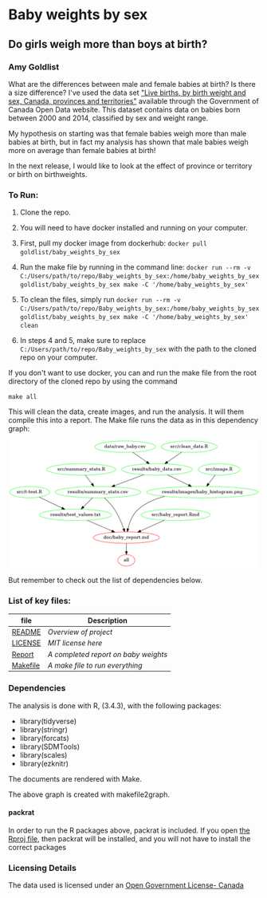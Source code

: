 # Baby weights by sex
## Do girls weigh more than boys at birth?
### Amy Goldlist

What are the differences between male and female babies at birth?  Is there a size difference?  I've used the data set ["Live births, by birth weight and sex, Canada, provinces and territories"](http://open.canada.ca/data/en/dataset/ea67173c-4f76-4259-83e5-557e97ae85fd) available through the Government of Canada Open Data website.  This dataset contains data on babies born between 2000 and 2014, classified by sex and weight range.

My hypothesis on starting was that female babies weigh more than male babies at birth, but in fact my analysis has shown that male babies weigh more on average than female babies at birth!

In the next release, I would like to look at the effect of province or territory or birth on birthweights.


### To Run:

1. Clone the repo.

2. You will need to have docker installed and running on your computer.

3. First, pull my docker image from dockerhub: `docker pull goldlist/baby_weights_by_sex`

4. Run the make file by running in the command line:
`docker run --rm -v C:/Users/path/to/repo/Baby_weights_by_sex:/home/baby_weights_by_sex goldlist/baby_weights_by_sex make -C '/home/baby_weights_by_sex' `

5. To clean the files, simply run `docker run --rm -v C:/Users/path/to/repo/Baby_weights_by_sex:/home/baby_weights_by_sex goldlist/baby_weights_by_sex make -C '/home/baby_weights_by_sex' clean `

6. In steps 4 and 5, make sure to replace `C:/Users/path/to/repo/Baby_weights_by_sex` with the path to the cloned repo on your computer.

If you don't want to use docker, you can and run the make file from the root directory of the cloned repo by using the command
```
make all
```
This will clean the data, create images, and run the analysis.  It will them compile this into a report.  The Make file runs the data as in this dependency graph:

![](results/images/make_graph.png)

But remember to check out the list of dependencies below.

### List of key files:

| file   | Description |
|--------|-------------|
| [README](README.md) |   *Overview of project*    |
| [LICENSE](LICENSE.md) |   *MIT license here*    |
| [Report](doc/baby_report.md) | *A completed report on baby weights* |
| [Makefile](Makefile) | *A make file to run everything*

### Dependencies
The analysis is done with R, (3.4.3), with the following packages:

* library(tidyverse)
* library(stringr)
* library(forcats)
* library(SDMTools)
* library(scales)
* library(ezknitr)

The documents are rendered with Make.

The above graph is created with makefile2graph.

#### packrat

In order to run the R packages above, packrat is included.  If you open [the Rproj file](Baby_weights_by_sex.Rproj), then packrat will be installed, and you will not have to install the correct packages


### Licensing Details

  The data used is licensed under an [Open Government License- Canada](http://open.canada.ca/en/open-government-licence-canada)
